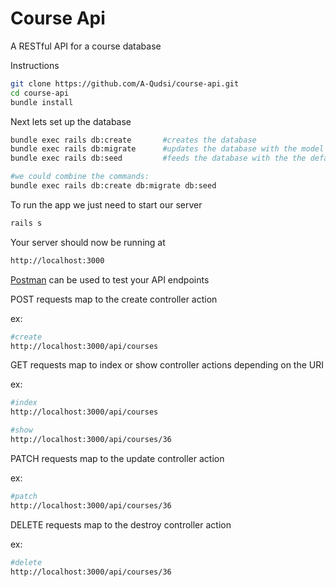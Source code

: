 <h1>Course Api</h1>

A RESTful API for a course database 

Instructions
<br/>

```sh
git clone https://github.com/A-Qudsi/course-api.git
cd course-api
bundle install
```

Next lets set up the database

```sh
bundle exec rails db:create       #creates the database
bundle exec rails db:migrate      #updates the database with the model
bundle exec rails db:seed         #feeds the database with the the default data

#we could combine the commands:
bundle exec rails db:create db:migrate db:seed 
```

To run the app we just need to start our server

```sh
rails s
```

Your server should now be running at 

```sh 
http://localhost:3000
```


<a href="https://www.postman.com/">Postman</a> can be used to test your API endpoints


POST requests map to the create controller action

ex:

```sh
#create
http://localhost:3000/api/courses
```

GET requests map to index or show controller actions depending on the URI

ex:

```sh
#index
http://localhost:3000/api/courses

#show
http://localhost:3000/api/courses/36
```

PATCH requests map to the update controller action

ex:

```sh
#patch
http://localhost:3000/api/courses/36
```

DELETE requests map to the destroy controller action

ex:

```sh
#delete
http://localhost:3000/api/courses/36
```
